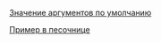 [Значение аргументов по умолчанию](http://forwebdev.ru/javascript/default-parameters/)

[Пример в песочнице](http://es6.zloirock.ru/#function%20sayHello(name%20%3D%20'%D0%BD%D0%B5%D0%B7%D0%BD%D0%B0%D0%BA%D0%BE%D0%BC%D0%B5%D1%86')%20%7B%0A%20%20alert(%60%D0%9F%D1%80%D0%B8%D0%B2%D0%B5%D1%82%2C%20%24%7Bname%7D!%60)%3B%0A%7D%0A%0AsayHello()%3B)
